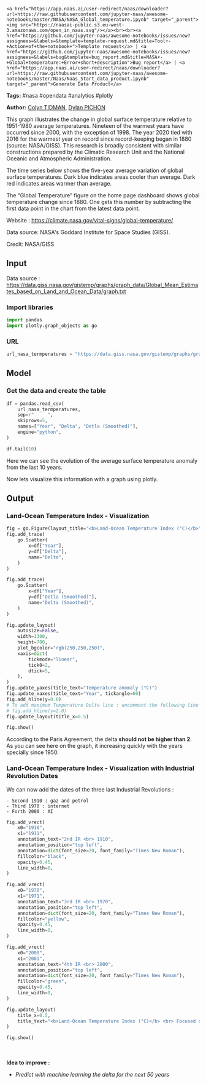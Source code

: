     <a href="https://app.naas.ai/user-redirect/naas/downloader?url=https://raw.githubusercontent.com/jupyter-naas/awesome-notebooks/master/NASA/NASA_Global_temperature.ipynb" target="_parent"><img src="https://naasai-public.s3.eu-west-3.amazonaws.com/open_in_naas.svg"/></a><br><br><a href="https://github.com/jupyter-naas/awesome-notebooks/issues/new?assignees=&labels=&template=template-request.md&title=Tool+-+Action+of+the+notebook+">Template request</a> | <a href="https://github.com/jupyter-naas/awesome-notebooks/issues/new?assignees=&labels=bug&template=bug_report.md&title=NASA+-+Global+temperature:+Error+short+description">Bug report</a> | <a href="https://app.naas.ai/user-redirect/naas/downloader?url=https://raw.githubusercontent.com/jupyter-naas/awesome-notebooks/master/Naas/Naas_Start_data_product.ipynb" target="_parent">Generate Data Product</a>

**Tags:** #nasa #opendata #analytics #plotly

**Author:** [Colyn TIDMAN](https://www.linkedin.com/in/colyntidman/), [Dylan PICHON](https://www.linkedin.com/in/dylan-pichon/)

This graph illustrates the change in global surface temperature relative to 1951-1980 average temperatures. Nineteen of the warmest years have occurred since 2000, with the exception of 1998. The year 2020 tied with 2016 for the warmest year on record since record-keeping began in 1880 (source: NASA/GISS). This research is broadly consistent with similar constructions prepared by the Climatic Research Unit and the National Oceanic and Atmospheric Administration.

The time series below shows the five-year average variation of global surface temperatures. Dark blue indicates areas cooler than average. Dark red indicates areas warmer than average.

The “Global Temperature” figure on the home page dashboard shows global temperature change since 1880. One gets this number by subtracting the first data point in the chart from the latest data point.

Website : https://climate.nasa.gov/vital-signs/global-temperature/

Data source: NASA's Goddard Institute for Space Studies (GISS). 

Credit: NASA/GISS

## Input

Data source : https://data.giss.nasa.gov/gistemp/graphs/graph_data/Global_Mean_Estimates_based_on_Land_and_Ocean_Data/graph.txt

### Import libraries


```python
import pandas
import plotly.graph_objects as go
```

### URL


```python
url_nasa_termperatures = "https://data.giss.nasa.gov/gistemp/graphs/graph_data/Global_Mean_Estimates_based_on_Land_and_Ocean_Data/graph.txt"
```

## Model

### Get the data and create the table


```python
df = pandas.read_csv(
    url_nasa_termperatures,
    sep=r"     ",
    skiprows=5,
    names=["Year", "Delta", "Detla (Smoothed)"],
    engine="python",
)

df.tail(10)
```

Here we can see the evolution of the average surface temperature anomaly from the last 10 years. <br>

Now lets visualize this information with a graph using plotly.

## Output

### Land-Ocean Temperature Index - Visualization


```python
fig = go.Figure(layout_title="<b>Land-Ocean Temperature Index (°C)</b>")
fig.add_trace(
    go.Scatter(
        x=df["Year"],
        y=df["Delta"],
        name="Delta",
    )
)

fig.add_trace(
    go.Scatter(
        x=df["Year"],
        y=df["Detla (Smoothed)"],
        name="Delta (Smoothed)",
    )
)

fig.update_layout(
    autosize=False,
    width=1300,
    height=700,
    plot_bgcolor="rgb(250,250,250)",
    xaxis=dict(
        tickmode="linear",
        tick0=2,
        dtick=5,
    ),
)
fig.update_yaxes(title_text="Temperature anomaly (°C)")
fig.update_xaxes(title_text="Year", tickangle=60)
fig.add_hline(y=0.0)
# To add maximum Temperature Delta line : uncomment the following line
# fig.add_hline(y=2.0)
fig.update_layout(title_x=0.5)

fig.show()
```

According to the Paris Agreement, the delta **should not be higher than 2**. As you can see here on the graph, it increasing quickly with the years specially since 1950.

### Land-Ocean Temperature Index - Visualization with Industrial Revolution Dates

We can now add the dates of the three last Industrial Revolutions :

    - Second 1910 : gaz and petrol
    - Third 1970 : internet
    - Forth 2000 : AI


```python
fig.add_vrect(
    x0="1910",
    x1="1911",
    annotation_text="2nd IR <br> 1910",
    annotation_position="top left",
    annotation=dict(font_size=20, font_family="Times New Roman"),
    fillcolor="black",
    opacity=0.45,
    line_width=0,
)

fig.add_vrect(
    x0="1970",
    x1="1971",
    annotation_text="3rd IR <br> 1970",
    annotation_position="top left",
    annotation=dict(font_size=20, font_family="Times New Roman"),
    fillcolor="yellow",
    opacity=0.45,
    line_width=0,
)

fig.add_vrect(
    x0="2000",
    x1="2001",
    annotation_text="4th IR <br> 2000",
    annotation_position="top left",
    annotation=dict(font_size=20, font_family="Times New Roman"),
    fillcolor="green",
    opacity=0.45,
    line_width=0,
)

fig.update_layout(
    title_x=0.5,
    title_text="<b>Land-Ocean Temperature Index (°C)</b> <br> Focused on Industrial Revolution Dates (IR)",
)

fig.show()
```

<br><br> **Idea to improve :**
- *Predict with machine learning the delta for the next 50 years*
